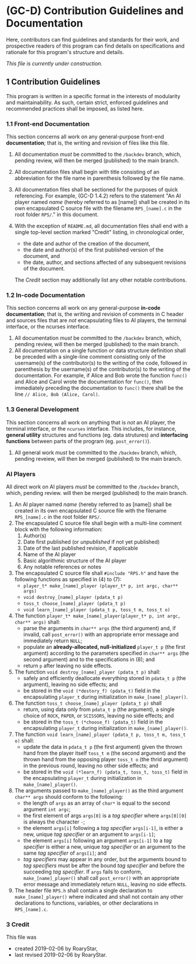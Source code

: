 # (GC-D) Contribution Guidelines and Documentation

Here, contributors can find guidelines and standards for their work, and prospective readers of this program can find details on specifications and rationale for this program's structure and details.

_This file is currently under construction._

## 1 Contribution Guidelines

This program is written in a specific format in the interests of modularity and maintainability. As such, certain strict, enforced guidelines and recommended practices shall be imposed, as listed here.

### 1.1 Front-end Documentation

This section concerns all work on any general-purpose front-end **documentation**; that is, the writing and revision of files like this file. 

1. All documentation _must_ be committed to the `/backdev` branch, which, pending review, will then be merged (published) to the main branch.
3. All documentation files shall begin with title consisting of an abbreviation for the file name in parenthesis followed by the file name.
2. All documentation files shall be sectioned for the purposes of quick referencing.
   For example, (GC-D 1.4.2) refers to the statement "An AI player named _name_ (hereby referred to as [name]) shall be created in its own encapsulated C source file with the filename `RPS_[name].c` in the root folder `RPS/`." in this document.
3. With the exception of `README.md`, all documentation files shall end with a single top-level section marked "Credit" listing, in chronological order,
   * the date and author of the creation of the document,
   * the date and author(s) of the first published version of the document, and
   * the date, author, and sections affected of any subsequent revisions of the document.
   
   The _Credit_ section may additionally list any other notable contributions.

### 1.2 In-code Documentation

This section concerns all work on any general-purpose **in-code documentation**; that is, the writing and revision of comments in C header and sources files that are _not_ encapsulating files to AI players, the terminal interface, or the ncurses interface.

1. All documentation _must_ be committed to the `/backdev` branch, which, pending review, will then be merged (published) to the main branch.
2. All documentation on a single function or data structure definition shall be preceded with a single-line comment consisting only of the username(s) of the contributor(s) to the writing of the code, followed in parenthesis by the username(s) of the contributor(s) to the writing of the documentation.
   For example, if Alice and Bob wrote the function `func()` and Alice and Carol wrote the documentation for `func()`, then immediately preceding the documentation to `func()` there shall be the line `// Alice, Bob (Alice, Carol)`.

### 1.3 General Development

This section concerns all work on anything that is _not_ an AI player, the terminal interface, or the `ncurses` interface. This includes, for instance, **general utility** structures and functions (eg. data strutures) and **interfacing functions** between parts of the program (eg. `post_error()`).

1. All general work _must_ be committed to the `/backdev` branch, which, pending reveiew, will then be merged (published) to the main branch.


### AI Players

All direct work on AI players _must_ be committed to the `/backdev` branch, which, pending review. will then be merged (published) to the main branch.

1. An AI player named _name_ (hereby referred to as [name]) shall be created in its own encapsulated C source file with the filename `RPS_[name].c` in the root folder `RPS/`.
2. The encapsulated C source file shall begin with a multi-line comment block with the following information:
   1. Author(s)
   2. Date first published (or _unpublished_ if not yet published)
   3. Date of the last published revision, if applicable
   4. Name of the AI player
   5. Basic algorithmic structure of the AI player
   6. Any notable references or notes
3. The encapsulated C source file shall `#include "RPS.h"` and have the following functions as specified in (4) to (7):
   * `player_t* make_[name]_player (player_t* p, int argc, char** args)`
   * `void destroy_[name]_player (pdata_t p)`
   * `toss_t choose_[name]_player (pdata_t p)`
   * `void learn_[name]_player (pdata_t p, toss_t m, toss_t o)`
4. The function `player_t* make_[name]_player(player_t* p, int argc, char** args)` shall:
   * parse the arguments in `char** args` (the third argument) and, if invalid, call `post_error()` with an appropriate error message and immediately return `NULL`; 
   * populate an **already-allocated, null-initialized** `player_t p` (the first argument) according to the parameters specified in `char** args` (the second argument) and to the specifications in (8); and
   * return `p` after leaving no side effects.
5. The function `void destroy_[name]_player (pdata_t p)` shall:
   * safely and efficiently deallocate everything stored in `pdata_t p` (the argument), leaving no side effects; and
   * be stored in the `void (*destory_f) (pdata_t)` field in the encapsulating `player_t` during initialization in `make_[name]_player()`.
6. The function `toss_t choose_[name]_player (pdata_t p)` shall
   * return, using data only from `pdata_t p` (the argument), a single choice of `ROCK`, `PAPER`, or `SCISSORS`, leaving no side effects; and
   * be stored in the `toss_t (*choose_f) (pdata_t)` field in the encapsulating `player_t` during initialization in `make_[name]_player()`.
7. The function `void learn_[name]_player (pdata_t p, toss_t m, toss_t o)` shall:
   * update the data in `pdata_t p` (the first argument) given the thrown hand from the player itself `toss_t m` (the second argument) and the thrown hand from the opposing player `toss_t o` (the thrid argument) in the previous round, leaving no other side effects; and
   * be stored in the `void (*learn_f) (pdata_t, toss_t, toss_t)` field in the encapsulating `player_t` during initialization in `make_[name]_player()`.
8. The arguments passed to `make_[name]_player()` as the third argument `char** args` should conform to the following:
   * the length of `args` as an array of `char*` is equal to the second argument `int argc`;
   * the first element of args `args[0]` is a _tag specifier_ where `args[0][0]` is always the character `-`;
   * the element `args[i]` following a _tag specifier_ `args[i-1]`, is either a new, unique _tag specifier_ or an argument to `args[i-1]`;
   * the element `args[i]` following an argument `args[i-1]` to a _tag specifier_ is either a new, unique _tag specifier_ or an argument to the same _tag specifier_ of `args[i]`; and
   * _tag specifiers_ may appear in any order, but the arguments bound to _tag specifiers_ must be after the bound _tag specifier_ and before the succeeding _tag specifier_.
   If `args` fails to conform, `make_[name]_player()` shall call `post_error()` with an appropriate error message and immediately return `NULL`, leaving no side effects.
9. The header file `RPS.h` shall contain a single declaration to `make_[name]_player()` where indicated and shall not contain any other declarations to functions, variables, or other declarations in `RPS_[name].c`.

### 3 Credit

This file was
* created 2019-02-06 by RoaryStar,
* last revised 2019-02-06 by RoaryStar.
